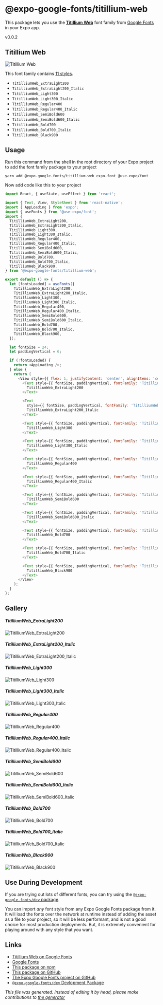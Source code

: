 # @expo-google-fonts/titillium-web

This package lets you use the [**Titillium Web**](https://fonts.google.com/specimen/Titillium+Web) font family from [Google Fonts](https://fonts.google.com/) in your Expo app.

v0.0.2

## Titillium Web

![Titillium Web](./font-family.png)

This font family contains [11 styles](#gallery).

- `TitilliumWeb_ExtraLight200`
- `TitilliumWeb_ExtraLight200_Italic`
- `TitilliumWeb_Light300`
- `TitilliumWeb_Light300_Italic`
- `TitilliumWeb_Regular400`
- `TitilliumWeb_Regular400_Italic`
- `TitilliumWeb_SemiBold600`
- `TitilliumWeb_SemiBold600_Italic`
- `TitilliumWeb_Bold700`
- `TitilliumWeb_Bold700_Italic`
- `TitilliumWeb_Black900`

## Usage

Run this command from the shell in the root directory of your Expo project to add the font family package to your project
```sh
yarn add @expo-google-fonts/titillium-web expo-font @use-expo/font
```

Now add code like this to your project
```js
import React, { useState, useEffect } from 'react';

import { Text, View, StyleSheet } from 'react-native';
import { AppLoading } from 'expo';
import { useFonts } from '@use-expo/font';
import {
  TitilliumWeb_ExtraLight200,
  TitilliumWeb_ExtraLight200_Italic,
  TitilliumWeb_Light300,
  TitilliumWeb_Light300_Italic,
  TitilliumWeb_Regular400,
  TitilliumWeb_Regular400_Italic,
  TitilliumWeb_SemiBold600,
  TitilliumWeb_SemiBold600_Italic,
  TitilliumWeb_Bold700,
  TitilliumWeb_Bold700_Italic,
  TitilliumWeb_Black900,
} from '@expo-google-fonts/titillium-web';

export default () => {
  let [fontsLoaded] = useFonts({
    TitilliumWeb_ExtraLight200,
    TitilliumWeb_ExtraLight200_Italic,
    TitilliumWeb_Light300,
    TitilliumWeb_Light300_Italic,
    TitilliumWeb_Regular400,
    TitilliumWeb_Regular400_Italic,
    TitilliumWeb_SemiBold600,
    TitilliumWeb_SemiBold600_Italic,
    TitilliumWeb_Bold700,
    TitilliumWeb_Bold700_Italic,
    TitilliumWeb_Black900,
  });

  let fontSize = 24;
  let paddingVertical = 6;

  if (!fontsLoaded) {
    return <AppLoading />;
  } else {
    return (
      <View style={{ flex: 1, justifyContent: 'center', alignItems: 'center' }}>
        <Text style={{ fontSize, paddingVertical, fontFamily: 'TitilliumWeb_ExtraLight200' }}>
          TitilliumWeb_ExtraLight200
        </Text>

        <Text
          style={{ fontSize, paddingVertical, fontFamily: 'TitilliumWeb_ExtraLight200_Italic' }}>
          TitilliumWeb_ExtraLight200_Italic
        </Text>

        <Text style={{ fontSize, paddingVertical, fontFamily: 'TitilliumWeb_Light300' }}>
          TitilliumWeb_Light300
        </Text>

        <Text style={{ fontSize, paddingVertical, fontFamily: 'TitilliumWeb_Light300_Italic' }}>
          TitilliumWeb_Light300_Italic
        </Text>

        <Text style={{ fontSize, paddingVertical, fontFamily: 'TitilliumWeb_Regular400' }}>
          TitilliumWeb_Regular400
        </Text>

        <Text style={{ fontSize, paddingVertical, fontFamily: 'TitilliumWeb_Regular400_Italic' }}>
          TitilliumWeb_Regular400_Italic
        </Text>

        <Text style={{ fontSize, paddingVertical, fontFamily: 'TitilliumWeb_SemiBold600' }}>
          TitilliumWeb_SemiBold600
        </Text>

        <Text style={{ fontSize, paddingVertical, fontFamily: 'TitilliumWeb_SemiBold600_Italic' }}>
          TitilliumWeb_SemiBold600_Italic
        </Text>

        <Text style={{ fontSize, paddingVertical, fontFamily: 'TitilliumWeb_Bold700' }}>
          TitilliumWeb_Bold700
        </Text>

        <Text style={{ fontSize, paddingVertical, fontFamily: 'TitilliumWeb_Bold700_Italic' }}>
          TitilliumWeb_Bold700_Italic
        </Text>

        <Text style={{ fontSize, paddingVertical, fontFamily: 'TitilliumWeb_Black900' }}>
          TitilliumWeb_Black900
        </Text>
      </View>
    );
  }
};

```

## Gallery

##### TitilliumWeb_ExtraLight200
![TitilliumWeb_ExtraLight200](./19772d85bad94abc7a76fc4a64849db9638e9c00e7e0dadd3872a583b74adbe3.ttf.png)

##### TitilliumWeb_ExtraLight200_Italic
![TitilliumWeb_ExtraLight200_Italic](./a39917b8e97b8433f10dae6821885f087662f1062a48a366f2f2f287c74ecb6c.ttf.png)

##### TitilliumWeb_Light300
![TitilliumWeb_Light300](./7da8c41b9e519ca322471fc0bdcc15a795423fb09cbf094a6787142218ec1c9e.ttf.png)

##### TitilliumWeb_Light300_Italic
![TitilliumWeb_Light300_Italic](./f0ff528b94c980870d32757c89817e790c119bea9de817d49334ba1a3f04ef9a.ttf.png)

##### TitilliumWeb_Regular400
![TitilliumWeb_Regular400](./ba6d03922294b498b3e57ace654a9ee6715c33081cd24c1df56004ca64ba6e66.ttf.png)

##### TitilliumWeb_Regular400_Italic
![TitilliumWeb_Regular400_Italic](./d785f9b4efc2d7f91a854d36930d269122091296e25a46cc7931e2cd717567d5.ttf.png)

##### TitilliumWeb_SemiBold600
![TitilliumWeb_SemiBold600](./8c9b215a8e543b09a087afec74223fb41a74378deb5b83c8457630d03f0b5fc3.ttf.png)

##### TitilliumWeb_SemiBold600_Italic
![TitilliumWeb_SemiBold600_Italic](./e43b57298b99f0da6d3bfa3de072e88a539bf01332c5232e8e29dfee09cb859c.ttf.png)

##### TitilliumWeb_Bold700
![TitilliumWeb_Bold700](./10e8c4207611b16691202b4204f5fbd4e27aa240a45dbb2ca91f63f341056539.ttf.png)

##### TitilliumWeb_Bold700_Italic
![TitilliumWeb_Bold700_Italic](./dd23a74d333a9694f51ccb193efddc8d38e892053eca374882e2fe4043181559.ttf.png)

##### TitilliumWeb_Black900
![TitilliumWeb_Black900](./742f14f17526638a90f24974f5222008c89acabe2c636deb378ba287cf381bc6.ttf.png)


## Use During Development

If you are trying out lots of different fonts, you can try using the [`@expo-google-fonts/dev` package](https://www.npmjs.com/package/@expo-google-fonts/dev).

You can import *any* font style from any Expo Google Fonts package from it. It will load the fonts
over the network at runtime instead of adding the asset as a file to your project, so it will be 
less performant, and is not a good choice for most production deployments. But, it is extremely convenient
for playing around with any style that you want.

## Links

- [Titillium Web on Google Fonts](https://fonts.google.com/specimen/Titillium+Web)
- [Google Fonts](https://fonts.google.com/)
- [This package on npm](https://www.npmjs.com/package/@expo-google-fonts/titillium-web)
- [This package on GitHub](https://github.com/expo/google-fonts/tree/master/font-packages/titillium-web)
- [The Expo Google Fonts project on GitHub](https://github.com/expo/google-fonts)
- [`@expo-google-fonts/dev` Devlopment Package](https://github.com/expo/google-fonts/tree/master/font-packages/dev)


*This file was generated. Instead of editing it by head, please make contributions to [the generator](https://github.com/expo/google-fonts/tree/master/packages/generator)*
